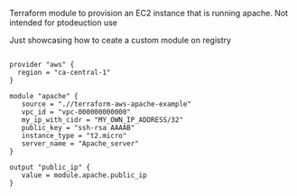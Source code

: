 Terraform module to provision an EC2 instance that is running apache. Not intended for ptodeuction use 


Just showcasing how to ceate a custom module on registry


```hcl

provider "aws" {
  region = "ca-central-1"
}

module "apache" {
   source = ".//terraform-aws-apache-example"
   vpc_id = "vpc-000000000000"
   my_ip_with_cidr = "MY_OWN_IP_ADDRESS/32"
   public_key = "ssh-rsa AAAAB"
   instance_type = "t2.micro"
   server_name = "Apache_server"
}

output "public_ip" {
   value = module.apache.public_ip
}

```